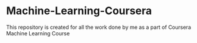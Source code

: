 # Machine-Learning-Coursera
This repository is created for all the work done by me as a part of Coursera Machine Learning Course
